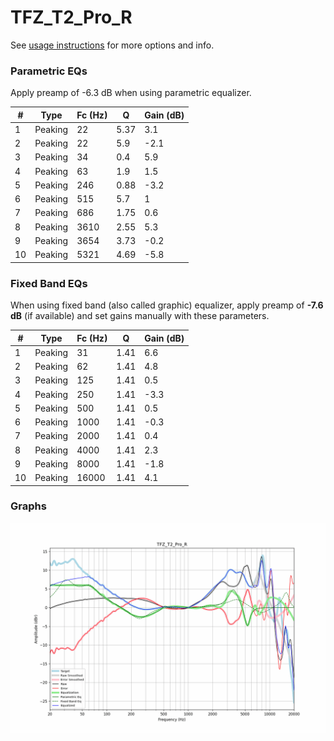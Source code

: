 # TFZ_T2_Pro_R
See [usage instructions](https://github.com/jaakkopasanen/AutoEq#usage) for more options and info.

### Parametric EQs
Apply preamp of -6.3 dB when using parametric equalizer.

|   # | Type    |   Fc (Hz) |    Q |   Gain (dB) |
|-----|---------|-----------|------|-------------|
|   1 | Peaking |        22 | 5.37 |         3.1 |
|   2 | Peaking |        22 | 5.9  |        -2.1 |
|   3 | Peaking |        34 | 0.4  |         5.9 |
|   4 | Peaking |        63 | 1.9  |         1.5 |
|   5 | Peaking |       246 | 0.88 |        -3.2 |
|   6 | Peaking |       515 | 5.7  |         1   |
|   7 | Peaking |       686 | 1.75 |         0.6 |
|   8 | Peaking |      3610 | 2.55 |         5.3 |
|   9 | Peaking |      3654 | 3.73 |        -0.2 |
|  10 | Peaking |      5321 | 4.69 |        -5.8 |

### Fixed Band EQs
When using fixed band (also called graphic) equalizer, apply preamp of **-7.6 dB** (if available) and set gains manually with these parameters.

|   # | Type    |   Fc (Hz) |    Q |   Gain (dB) |
|-----|---------|-----------|------|-------------|
|   1 | Peaking |        31 | 1.41 |         6.6 |
|   2 | Peaking |        62 | 1.41 |         4.8 |
|   3 | Peaking |       125 | 1.41 |         0.5 |
|   4 | Peaking |       250 | 1.41 |        -3.3 |
|   5 | Peaking |       500 | 1.41 |         0.5 |
|   6 | Peaking |      1000 | 1.41 |        -0.3 |
|   7 | Peaking |      2000 | 1.41 |         0.4 |
|   8 | Peaking |      4000 | 1.41 |         2.3 |
|   9 | Peaking |      8000 | 1.41 |        -1.8 |
|  10 | Peaking |     16000 | 1.41 |         4.1 |

### Graphs
![](./TFZ_T2_Pro_R.png)
